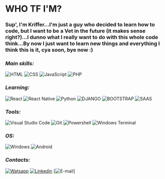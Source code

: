 <h1>WHO TF I'M?</h1>

<h3>Sup', I'm Kriffer...I'm just a guy who decided to learn how to code, but I want to be a Vet in the future (it makes sense right?)...I dunno what I really want to do with this whole code think...By now I just want to learn new things and everything
I think this is it, cya soon, bye now :)</h3>

### ***Main skills:***
![HTML](https://img.shields.io/badge/HTML5-E34F26?style=for-the-badge&logo=html5&logoColor=white)
![CSS](https://img.shields.io/badge/CSS3-1572B6?style=for-the-badge&logo=css3&logoColor=white)
![JavaScript](https://img.shields.io/badge/JavaScript-F7DF1E?style=for-the-badge&logo=javascript&logoColor=black)
![PHP](https://img.shields.io/badge/PHP-777BB4?style=for-the-badge&logo=php&logoColor=white)
### ***Learning:***
![React](https://img.shields.io/badge/React-20232A?style=for-the-badge&logo=react&logoColor=61DAFB)
![React Native](https://img.shields.io/badge/React_Native-20232A?style=for-the-badge&logo=react&logoColor=61DAFB)
![Python](https://img.shields.io/badge/Python-14354C?style=for-the-badge&logo=python&logoColor=white)
![DJANGO](https://img.shields.io/badge/Django-092E20?style=for-the-badge&logo=django&logoColor=white)
![BOOTSTRAP](https://img.shields.io/badge/Bootstrap-563D7C?style=for-the-badge&logo=bootstrap&logoColor=white)
![SAAS](https://img.shields.io/badge/Sass-CC6699?style=for-the-badge&logo=sass&logoColor=white)
### ***Tools:***
![Visual Studio Code](https://img.shields.io/badge/Visual_Studio_Code-0078D4?style=for-the-badge&logo=visual%20studio%20code&logoColor=white)
![Git](https://img.shields.io/badge/GIT-E44C30?style=for-the-badge&logo=git&logoColor=white)
![Powershell](https://img.shields.io/badge/powershell-5391FE?style=for-the-badge&logo=powershell&logoColor=white)
![Windows Terminal](https://img.shields.io/badge/windows%20terminal-4D4D4D?style=for-the-badge&logo=windows%20terminal&logoColor=white)
### ***OS:***
![Windows](https://img.shields.io/badge/Windows-0078D6?style=for-the-badge&logo=windows&logoColor=white)
![Android](https://img.shields.io/badge/Android-3DDC84?style=for-the-badge&logo=android&logoColor=white)
### ***Contacts:***
[![Watsapp](https://img.shields.io/badge/WhatsApp-25D366?style=for-the-badge&logo=whatsapp&logoColor=white)](https://wa.me/14996477895)
[![Linkedin](https://img.shields.io/badge/LinkedIn-0077B5?style=for-the-badge&logo=linkedin&logoColor=white)](https://www.linkedin.com/in/kriffer-mickael-1206ba244/)
[![E-mail](https://img.shields.io/badge/Gmail-D14836?style=for-the-badge&logo=gmail&logoColor=white)]
